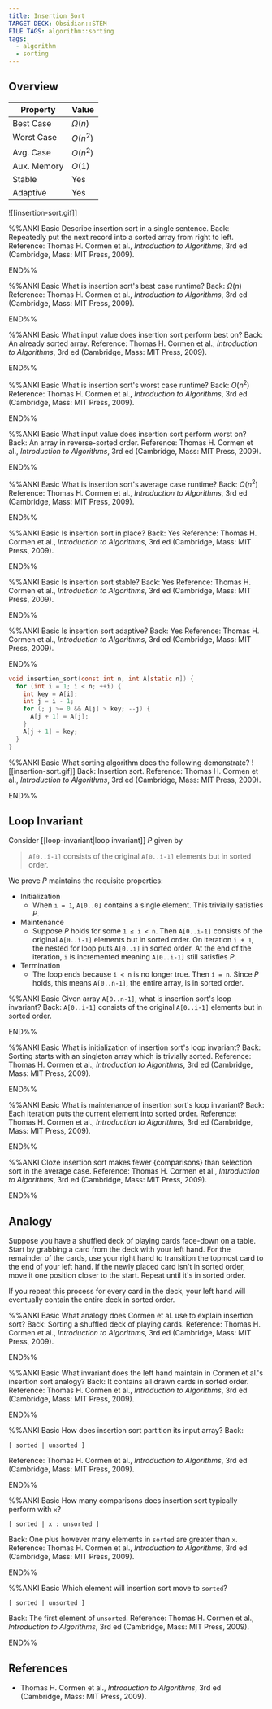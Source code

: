 ```yaml
---
title: Insertion Sort
TARGET DECK: Obsidian::STEM
FILE TAGS: algorithm::sorting
tags:
  - algorithm
  - sorting
---
```


## Overview

Property    | Value
----------- | --------
Best Case   | $\Omega(n)$
Worst Case  | $O(n^2)$
Avg. Case   | $O(n^2)$
Aux. Memory | $O(1)$
Stable      | Yes
Adaptive    | Yes

![[insertion-sort.gif]]

%%ANKI
Basic
Describe insertion sort in a single sentence.
Back: Repeatedly put the next record into a sorted array from right to left.
Reference: Thomas H. Cormen et al., *Introduction to Algorithms*, 3rd ed (Cambridge, Mass: MIT Press, 2009).
<!--ID: 1707589393194-->
END%%

%%ANKI
Basic
What is insertion sort's best case runtime?
Back: $\Omega(n)$
Reference: Thomas H. Cormen et al., *Introduction to Algorithms*, 3rd ed (Cambridge, Mass: MIT Press, 2009).
<!--ID: 1706925879541-->
END%%

%%ANKI
Basic
What input value does insertion sort perform best on?
Back: An already sorted array.
Reference: Thomas H. Cormen et al., *Introduction to Algorithms*, 3rd ed (Cambridge, Mass: MIT Press, 2009).
<!--ID: 1706925921544-->
END%%

%%ANKI
Basic
What is insertion sort's worst case runtime?
Back: $O(n^2)$
Reference: Thomas H. Cormen et al., *Introduction to Algorithms*, 3rd ed (Cambridge, Mass: MIT Press, 2009).
<!--ID: 1706926586947-->
END%%

%%ANKI
Basic
What input value does insertion sort perform worst on?
Back: An array in reverse-sorted order.
Reference: Thomas H. Cormen et al., *Introduction to Algorithms*, 3rd ed (Cambridge, Mass: MIT Press, 2009).
<!--ID: 1706926586951-->
END%%

%%ANKI
Basic
What is insertion sort's average case runtime?
Back: $O(n^2)$
Reference: Thomas H. Cormen et al., *Introduction to Algorithms*, 3rd ed (Cambridge, Mass: MIT Press, 2009).
<!--ID: 1707329732933-->
END%%

%%ANKI
Basic
Is insertion sort in place?
Back: Yes
Reference: Thomas H. Cormen et al., *Introduction to Algorithms*, 3rd ed (Cambridge, Mass: MIT Press, 2009).
<!--ID: 1706926586955-->
END%%

%%ANKI
Basic
Is insertion sort stable?
Back: Yes
Reference: Thomas H. Cormen et al., *Introduction to Algorithms*, 3rd ed (Cambridge, Mass: MIT Press, 2009).
<!--ID: 1706926586959-->
END%%

%%ANKI
Basic
Is insertion sort adaptive?
Back: Yes
Reference: Thomas H. Cormen et al., *Introduction to Algorithms*, 3rd ed (Cambridge, Mass: MIT Press, 2009).
<!--ID: 1707504634779-->
END%%

```c
void insertion_sort(const int n, int A[static n]) {
  for (int i = 1; i < n; ++i) {
	int key = A[i];
	int j = i - 1;
	for (; j >= 0 && A[j] > key; --j) {
	  A[j + 1] = A[j];
	}
	A[j + 1] = key;
  }
}
```

%%ANKI
Basic
What sorting algorithm does the following demonstrate?
![[insertion-sort.gif]]
Back: Insertion sort.
Reference: Thomas H. Cormen et al., *Introduction to Algorithms*, 3rd ed (Cambridge, Mass: MIT Press, 2009).
<!--ID: 1707400559085-->
END%%

## Loop Invariant

Consider [[loop-invariant|loop invariant]] $P$ given by

> `A[0..i-1]` consists of the original `A[0..i-1]` elements but in sorted order.

We prove $P$ maintains the requisite properties:

* Initialization
	* When `i = 1`, `A[0..0]` contains a single element. This trivially satisfies $P$.
* Maintenance
	* Suppose $P$ holds for some `1 ≤ i < n`. Then `A[0..i-1]` consists of the original `A[0..i-1]` elements but in sorted order. On iteration `i + 1`, the nested for loop puts `A[0..i]` in sorted order. At the end of the iteration, `i` is incremented meaning `A[0..i-1]` still satisfies $P$.
* Termination
	* The loop ends because `i < n` is no longer true. Then `i = n`. Since $P$ holds, this means `A[0..n-1]`, the entire array, is in sorted order.

%%ANKI
Basic
Given array `A[0..n-1]`, what is insertion sort's loop invariant?
Back: `A[0..i-1]` consists of the original `A[0..i-1]` elements but in sorted order.
<!--ID: 1707332638371-->
END%%

%%ANKI
Basic
What is initialization of insertion sort's loop invariant?
Back: Sorting starts with an singleton array which is trivially sorted.
Reference: Thomas H. Cormen et al., *Introduction to Algorithms*, 3rd ed (Cambridge, Mass: MIT Press, 2009).
<!--ID: 1707332638373-->
END%%

%%ANKI
Basic
What is maintenance of insertion sort's loop invariant?
Back: Each iteration puts the current element into sorted order.
Reference: Thomas H. Cormen et al., *Introduction to Algorithms*, 3rd ed (Cambridge, Mass: MIT Press, 2009).
<!--ID: 1707332638375-->
END%%

%%ANKI
Cloze
insertion sort makes fewer {comparisons} than selection sort in the average case.
Reference: Thomas H. Cormen et al., *Introduction to Algorithms*, 3rd ed (Cambridge, Mass: MIT Press, 2009).
<!--ID: 1708002185982-->
END%%

## Analogy

Suppose you have a shuffled deck of playing cards face-down on a table. Start by grabbing a card from the deck with your left hand. For the remainder of the cards, use your right hand to transition the topmost card to the end of your left hand. If the newly placed card isn't in sorted order, move it one position closer to the start. Repeat until it's in sorted order.

If you repeat this process for every card in the deck, your left hand will eventually contain the entire deck in sorted order.

%%ANKI
Basic
What analogy does Cormen et al. use to explain insertion sort?
Back: Sorting a shuffled deck of playing cards.
Reference: Thomas H. Cormen et al., *Introduction to Algorithms*, 3rd ed (Cambridge, Mass: MIT Press, 2009).
<!--ID: 1706927594729-->
END%%

%%ANKI
Basic
What invariant does the left hand maintain in Cormen et al.'s insertion sort analogy?
Back: It contains all drawn cards in sorted order.
Reference: Thomas H. Cormen et al., *Introduction to Algorithms*, 3rd ed (Cambridge, Mass: MIT Press, 2009).
<!--ID: 1706927594732-->
END%%

%%ANKI
Basic
How does insertion sort partition its input array?
Back:
```
[ sorted | unsorted ]
```
Reference: Thomas H. Cormen et al., *Introduction to Algorithms*, 3rd ed (Cambridge, Mass: MIT Press, 2009).
<!--ID: 1707399790957-->
END%%

%%ANKI
Basic
How many comparisons does insertion sort typically perform with `x`?
```
[ sorted | x : unsorted ]
```
Back: One plus however many elements in `sorted` are greater than `x`.
Reference: Thomas H. Cormen et al., *Introduction to Algorithms*, 3rd ed (Cambridge, Mass: MIT Press, 2009).
<!--ID: 1707399790958-->
END%%

%%ANKI
Basic
Which element will insertion sort move to `sorted`?
```
[ sorted | unsorted ]
```
Back: The first element of `unsorted`.
Reference: Thomas H. Cormen et al., *Introduction to Algorithms*, 3rd ed (Cambridge, Mass: MIT Press, 2009).
<!--ID: 1707399790960-->
END%%

## References

* Thomas H. Cormen et al., *Introduction to Algorithms*, 3rd ed (Cambridge, Mass: MIT Press, 2009).
